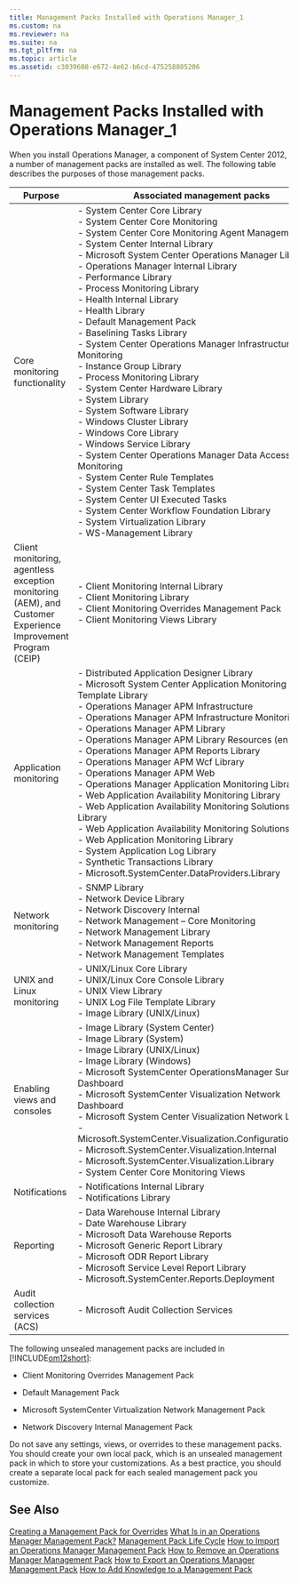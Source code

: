 ```yaml
---
title: Management Packs Installed with Operations Manager_1
ms.custom: na
ms.reviewer: na
ms.suite: na
ms.tgt_pltfrm: na
ms.topic: article
ms.assetid: c3039608-e672-4e62-b6cd-475258805206
---
```

# Management Packs Installed with Operations Manager_1
When you install Operations Manager, a component of System Center 2012, a number of management packs are installed as well. The following table describes the purposes of those management packs.

|Purpose|Associated management packs|
|-----------|-------------------------------|
|Core monitoring functionality|-   System Center Core Library<br />-   System Center Core Monitoring<br />-   System Center Core Monitoring Agent Management<br />-   System Center Internal Library<br />-   Microsoft System Center Operations Manager Library<br />-   Operations Manager Internal Library<br />-   Performance Library<br />-   Process Monitoring Library<br />-   Health Internal Library<br />-   Health Library<br />-   Default Management Pack<br />-   Baselining Tasks Library<br />-   System Center Operations Manager Infrastructure Monitoring<br />-   Instance Group Library<br />-   Process Monitoring Library<br />-   System Center Hardware Library<br />-   System Library<br />-   System Software Library<br />-   Windows Cluster Library<br />-   Windows Core Library<br />-   Windows Service Library<br />-   System Center Operations Manager Data Access Service Monitoring<br />-   System Center Rule Templates<br />-   System Center Task Templates<br />-   System Center UI Executed Tasks<br />-   System Center Workflow Foundation Library<br />-   System Virtualization Library<br />-   WS\-Management Library|
|Client monitoring, agentless exception monitoring \(AEM\), and Customer Experience Improvement Program \(CEIP\)|-   Client Monitoring Internal Library<br />-   Client Monitoring Library<br />-   Client Monitoring Overrides Management Pack<br />-   Client Monitoring Views Library|
|Application monitoring|-   Distributed Application Designer Library<br />-   Microsoft System Center Application Monitoring 360 Template Library<br />-   Operations Manager APM Infrastructure<br />-   Operations Manager APM Infrastructure Monitoring<br />-   Operations Manager APM Library<br />-   Operations Manager APM Library Resources \(enu\)<br />-   Operations Manager APM Reports Library<br />-   Operations Manager APM Wcf Library<br />-   Operations Manager APM Web<br />-   Operations Manager Application Monitoring Library<br />-   Web Application Availability Monitoring Library<br />-   Web Application Availability Monitoring Solutions Base Library<br />-   Web Application Availability Monitoring Solutions Library<br />-   Web Application Monitoring Library<br />-   System Application Log Library<br />-   Synthetic Transactions Library<br />-   Microsoft.SystemCenter.DataProviders.Library|
|Network monitoring|-   SNMP Library<br />-   Network Device Library<br />-   Network Discovery Internal<br />-   Network Management – Core Monitoring<br />-   Network Management Library<br />-   Network Management Reports<br />-   Network Management Templates|
|UNIX and Linux monitoring|-   UNIX\/Linux Core Library<br />-   UNIX\/Linux Core Console Library<br />-   UNIX View Library<br />-   UNIX Log File Template Library<br />-   Image Library \(UNIX\/Linux\)|
|Enabling views and consoles|-   Image Library \(System Center\)<br />-   Image Library \(System\)<br />-   Image Library \(UNIX\/Linux\)<br />-   Image Library \(Windows\)<br />-   Microsoft SystemCenter OperationsManager Summary Dashboard<br />-   Microsoft SystemCenter Visualization Network Dashboard<br />-   Microsoft System Center Visualization Network Library<br />-   Microsoft.SystemCenter.Visualization.Configuration.Library<br />-   Microsoft.SystemCenter.Visualization.Internal<br />-   Microsoft.SystemCenter.Visualization.Library<br />-   System Center Core Monitoring Views|
|Notifications|-   Notifications Internal Library<br />-   Notifications Library|
|Reporting|-   Data Warehouse Internal Library<br />-   Date Warehouse Library<br />-   Microsoft Data Warehouse Reports<br />-   Microsoft Generic Report Library<br />-   Microsoft ODR Report Library<br />-   Microsoft Service Level Report Library<br />-   Microsoft.SystemCenter.Reports.Deployment|
|Audit collection services \(ACS\)|-   Microsoft Audit Collection Services|

The following unsealed management packs are included in [!INCLUDE[om12short](../Token/om12short_md.md)]:

-   Client Monitoring Overrides Management Pack

-   Default Management Pack

-   Microsoft SystemCenter Virtualization Network Management Pack

-   Network Discovery Internal Management Pack

Do not save any settings, views, or overrides to these management packs. You should create your own local pack, which is an unsealed management pack in which to store your customizations. As a best practice, you should create a separate local pack for each sealed management pack you customize.

## See Also
[Creating a Management Pack for Overrides](../Topic/Creating-a-Management-Pack-for-Overrides.md)
[What Is in an Operations Manager Management Pack?](../Topic/What-Is-in-an-Operations-Manager-Management-Pack-.md)
[Management Pack Life Cycle](../Topic/Management-Pack-Life-Cycle.md)
[How to Import an Operations Manager Management Pack](../Topic/How-to-Import-an-Operations-Manager-Management-Pack.md)
[How to Remove an Operations Manager Management Pack](../Topic/How-to-Remove-an-Operations-Manager-Management-Pack.md)
[How to Export an Operations Manager Management Pack](../Topic/How-to-Export-an-Operations-Manager-Management-Pack.md)
[How to Add Knowledge to a Management Pack](../Topic/How-to-Add-Knowledge-to-a-Management-Pack.md)

